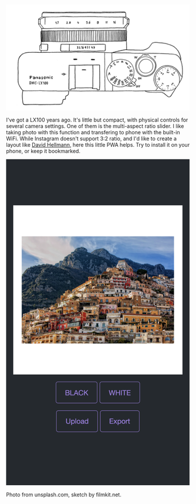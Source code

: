 <img src="./images/LX100.png" width="500" />

I've got a LX100 years ago. It's little but compact, with physical controls for several camera settings. One of them is the multi-aspect ratio slider. I like taking photo with this function and transfering to phone with the built-in WiFi. While Instagram doesn't support 3:2 ratio, and I'd like to create a layout like [David Hellmann](https://www.instagram.com/davidhellmann/), here this little PWA helps. Try to install it on your phone, or keep it bookmarked.

<img src="./images/screenshot.png" width="500" />

Photo from unsplash.com, sketch by filmkit.net.
